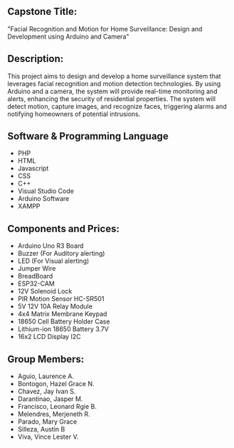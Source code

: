 ## Capstone Title:
"Facial Recognition and Motion for Home Surveillance: Design and Development using Arduino and Camera"

## Description:
This project aims to design and develop a home surveillance system that leverages facial recognition and motion detection technologies. By using Arduino and a camera, the system will provide real-time monitoring and alerts, enhancing the security of residential properties. The system will detect motion, capture images, and recognize faces, triggering alarms and notifying homeowners of potential intrusions.

## Software & Programming Language
- PHP
- HTML
- Javascript
- CSS
- C++
- Visual Studio Code
- Arduino Software
- XAMPP

## Components and Prices:
* Arduino Uno R3 Board
* Buzzer (For Auditory alerting)
* LED (For Visual alerting)
* Jumper Wire
* BreadBoard
* ESP32-CAM
* 12V Solenoid Lock
* PIR Motion Sensor HC-SR501
* 5V 12V 10A Relay Module
* 4x4 Matrix Membrane Keypad
* 18650 Cell Battery Holder Case
* Lithium-ion 18650 Battery 3.7V
* 16x2 LCD Display I2C

## Group Members:
- Aguio, Laurence A.
- Bontogon, Hazel Grace N.
- Chavez, Jay Ivan S.
- Darantinao, Jasper M.
- Francisco, Leonard Rgie B.
- Melendres, Merjeneth R.
- Parado, Mary Grace
- Silleza, Austin B
- Viva, Vince Lester V.